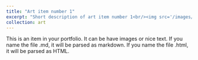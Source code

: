 ```yaml
---
title: "Art item number 1"
excerpt: "Short description of art item number 1<br/><img src='/images/500x300.png'>"
collection: art
---
```


This is an item in your portfolio. It can be have images or nice text. If you name the file .md, it will be parsed as markdown. If you name the file .html, it will be parsed as HTML. 
